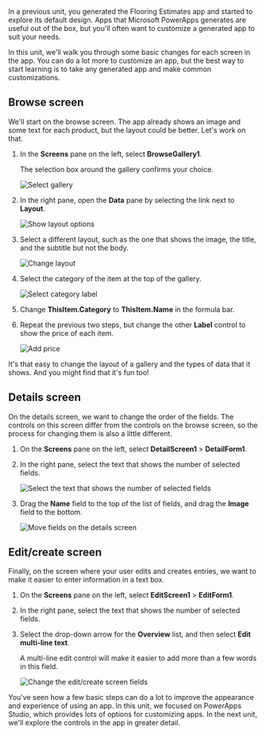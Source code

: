 In a previous unit, you generated the Flooring Estimates app and started to explore its default design. Apps that Microsoft PowerApps generates are useful out of the box, but you'll often want to customize a generated app to suit your needs.

In this unit, we'll walk you through some basic changes for each screen in the app. You can do a lot more to customize an app, but the best way to start learning is to take any generated app and make common customizations.

## Browse screen
We'll start on the browse screen. The app already shows an image and some text for each product, but the layout could be better. Let's work on that.

1. In the **Screens** pane on the left, select **BrowseGallery1**.

    The selection box around the gallery confirms your choice.

    ![Select gallery](../media/select-gallery.png)

1. In the right pane, open the **Data** pane by selecting the link next to **Layout**.

    ![Show layout options](../media/powerapps-layout.png)

1. Select a different layout, such as the one that shows the image, the title, and the subtitle but not the body.

    ![Change layout](../media/change-layout.png)

1. Select the category of the item at the top of the gallery.

    ![Select category label](../media/select-category.png)

1. Change **ThisItem.Category** to **ThisItem.Name** in the formula bar.

1. Repeat the previous two steps, but change the other **Label** control to show the price of each item.

    ![Add price](../media/add-price.png)

It's that easy to change the layout of a gallery and the types of data that it shows. And you might find that it's fun too!

## Details screen

On the details screen, we want to change the order of the fields. The controls on this screen differ from the controls on the browse screen, so the process for changing them is also a little different.

1. On the **Screens** pane on the left, select **DetailScreen1** > **DetailForm1**.

1. In the right pane, select the text that shows the number of selected fields.

    ![Select the text that shows the number of selected fields](../media/powerapps-edit-fields.png)

1. Drag the **Name** field to the top of the list of fields, and drag the **Image** field to the bottom.

    ![Move fields on the details screen](../media/powerapps-move-fields.png)

## Edit/create screen

Finally, on the screen where your user edits and creates entries, we want to make it easier to enter information in a text box.

1. On the **Screens** pane on the left, select **EditScreen1** > **EditForm1**.

1. In the right pane, select the text that shows the number of selected fields.

1. Select the drop-down arrow for the **Overview** list, and then select **Edit multi-line text**.

    A multi-line edit control will make it easier to add more than a few words in this field.

    ![Change the edit/create screen fields](../media/powerapps-change-editscreen.png)

You've seen how a few basic steps can do a lot to improve the appearance and experience of using an app. In this unit, we focused on PowerApps Studio, which provides lots of options for customizing apps. In the next unit, we'll explore the controls in the app in greater detail.